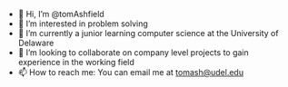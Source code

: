 - 👋 Hi, I’m @tomAshfield
- 👀 I’m interested in problem solving 
- 🌱 I’m currently a junior learning computer science at the University of Delaware
- 💞️ I’m looking to collaborate on company level projects to gain experience in the working field
- 📫 How to reach me: You can email me at tomash@udel.edu 

<!---
tomAshfield/tomAshfield is a ✨ special ✨ repository because its `README.md` (this file) appears on your GitHub profile.
You can click the Preview link to take a look at your changes.
--->
